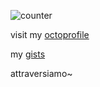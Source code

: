 ![counter](https://kuute.herokuapp.com/pikulet?)

visit my [octoprofile](https://octoprofile.now.sh/user?id=pikulet)

my [gists](https://gist.github.com/pikulet)

attraversiamo~
